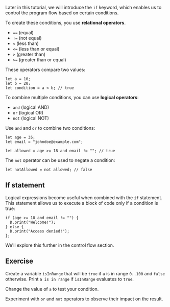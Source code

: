 Later in this tutorial, we will introduce the `if` keyword, which enables us to control the program
flow based on certain conditions.

To create these conditions, you use **relational operators**.

- `==` (equal)
- `!=` (not equal)
- `<` (less than)
- `<=` (less than or equal)
- `>` (greater than)
- `>=` (greater than or equal)

These operators compare two values:

```motoko
let a = 10;
let b = 20;
let condition = a < b; // true
```

To combine multiple conditions, you can use **logical operators**:

- `and` (logical AND)
- `or` (logical OR)
- `not` (logical NOT)

Use `and` and `or` to combine two conditions:

```motoko
let age = 35;
let email = "johndoe@example.com";

let allowed = age >= 18 and email != ""; // true
```

The `not` operator can be used to negate a condition:

```motoko
let notAllowed = not allowed; // false
```

## If statement

Logical expressions become useful when combined with the `if` statement. This statement allows us to
execute a block of code only if a condition is true:

```motoko
if (age >= 18 and email != "") {
  D.print("Welcome!");
} else {
  D.print("Access denied!");
};
```

We'll explore this further in the control flow section.

## Exercise

Create a variable `isInRange` that will be `true` if `a` is in range `0..100` and `false` otherwise.
Print `a is in range` if `isInRange` evaluates to `true`.

Change the value of `a` to test your condition.

Experiment with `or` and `not` operators to observe their impact on the result.
